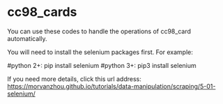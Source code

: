 # cc98_cards
You can use these codes to handle the operations of cc98_card automatically.

You will need to install the selenium packages first.
For example:

#python 2+:
pip install selenium
#python 3+:
pip3 install selenium

If you need more details, click this url address: https://morvanzhou.github.io/tutorials/data-manipulation/scraping/5-01-selenium/
